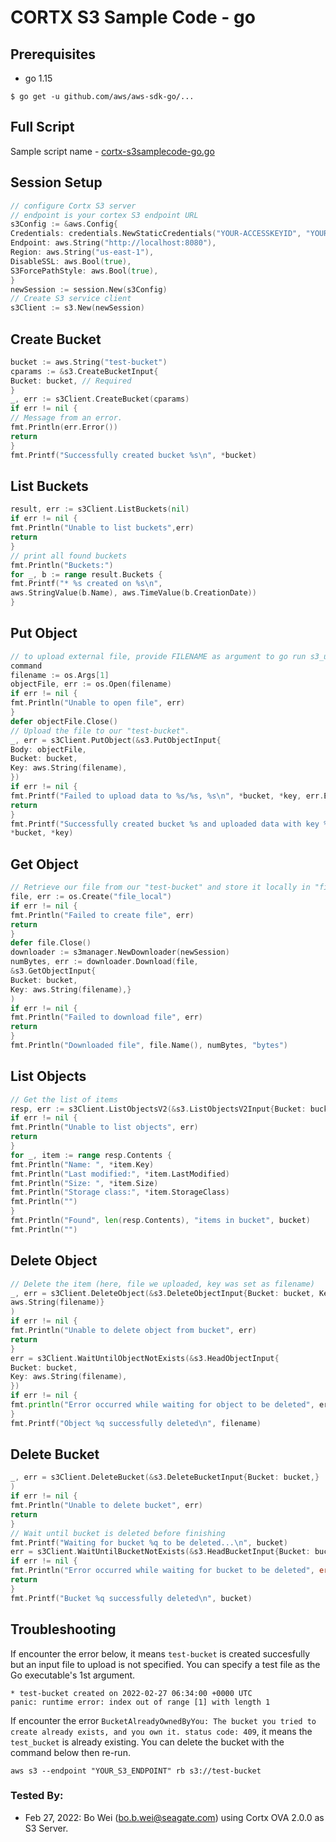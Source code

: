 CORTX S3 Sample Code - go
==============================

Prerequisites
---------------------
* go 1.15
```
$ go get -u github.com/aws/aws-sdk-go/...
```

Full Script
---------------------
Sample script name - [cortx-s3samplecode-go.go](cortx-s3samplecode-go.go)

Session  Setup
---------------------
```go
// configure Cortx S3 server
// endpoint is your cortex S3 endpoint URL
s3Config := &aws.Config{
Credentials: credentials.NewStaticCredentials("YOUR-ACCESSKEYID", "YOUR-SECRETACCESSKEY", ""),
Endpoint: aws.String("http://localhost:8080"),
Region: aws.String("us-east-1"),
DisableSSL: aws.Bool(true),
S3ForcePathStyle: aws.Bool(true),
}
newSession := session.New(s3Config)
// Create S3 service client
s3Client := s3.New(newSession)
```

Create Bucket
---------------------
```go
bucket := aws.String("test-bucket")
cparams := &s3.CreateBucketInput{
Bucket: bucket, // Required
}
_, err := s3Client.CreateBucket(cparams)
if err != nil {
// Message from an error.
fmt.Println(err.Error())
return
}
fmt.Printf("Successfully created bucket %s\n", *bucket)
```

List Buckets
---------------------
```go
result, err := s3Client.ListBuckets(nil)
if err != nil {
fmt.Println("Unable to list buckets",err)
return
}
// print all found buckets
fmt.Println("Buckets:")
for _, b := range result.Buckets {
fmt.Printf("* %s created on %s\n",
aws.StringValue(b.Name), aws.TimeValue(b.CreationDate))
}
```

Put Object
---------------------
```go
// to upload external file, provide FILENAME as argument to go run s3_utility.go
command
filename := os.Args[1]
objectFile, err := os.Open(filename)
if err != nil {
fmt.Println("Unable to open file", err)
}
defer objectFile.Close()
// Upload the file to our "test-bucket".
_, err = s3Client.PutObject(&s3.PutObjectInput{
Body: objectFile,
Bucket: bucket,
Key: aws.String(filename),
})
if err != nil {
fmt.Printf("Failed to upload data to %s/%s, %s\n", *bucket, *key, err.Error())
return
}
fmt.Printf("Successfully created bucket %s and uploaded data with key %s\n",
*bucket, *key)
```

Get Object
---------------------
```go
// Retrieve our file from our "test-bucket" and store it locally in "file_local"
file, err := os.Create("file_local")
if err != nil {
fmt.Println("Failed to create file", err)
return
}
defer file.Close()
downloader := s3manager.NewDownloader(newSession)
numBytes, err := downloader.Download(file,
&s3.GetObjectInput{
Bucket: bucket,
Key: aws.String(filename),}
)
if err != nil {
fmt.Println("Failed to download file", err)
return
}
fmt.Println("Downloaded file", file.Name(), numBytes, "bytes")
```

List Objects
---------------------
```go
// Get the list of items
resp, err := s3Client.ListObjectsV2(&s3.ListObjectsV2Input{Bucket: bucket})
if err != nil {
fmt.Println("Unable to list objects", err)
return
}
for _, item := range resp.Contents {
fmt.Println("Name: ", *item.Key)
fmt.Println("Last modified:", *item.LastModified)
fmt.Println("Size: ", *item.Size)
fmt.Println("Storage class:", *item.StorageClass)
fmt.Println("")
}
fmt.Println("Found", len(resp.Contents), "items in bucket", bucket)
fmt.Println("")
```

Delete Object
---------------------
```go
// Delete the item (here, file we uploaded, key was set as filename)
_, err = s3Client.DeleteObject(&s3.DeleteObjectInput{Bucket: bucket, Key:
aws.String(filename)}
)
if err != nil {
fmt.Println("Unable to delete object from bucket", err)
return
}
err = s3Client.WaitUntilObjectNotExists(&s3.HeadObjectInput{
Bucket: bucket,
Key: aws.String(filename),
})
if err != nil {
fmt.println("Error occurred while waiting for object to be deleted", err)
}
fmt.Printf("Object %q successfully deleted\n", filename)
```

Delete Bucket
---------------------
```go
_, err = s3Client.DeleteBucket(&s3.DeleteBucketInput{Bucket: bucket,}
)
if err != nil {
fmt.Println("Unable to delete bucket", err)
return
}
// Wait until bucket is deleted before finishing
fmt.Printf("Waiting for bucket %q to be deleted...\n", bucket)
err = s3Client.WaitUntilBucketNotExists(&s3.HeadBucketInput{Bucket: bucket,})
if err != nil {
fmt.Println("Error occurred while waiting for bucket to be deleted", error)
return
}
fmt.Printf("Bucket %q successfully deleted\n", bucket)
```
Troubleshooting
---------------------
If encounter the error below, it means `test-bucket` is created succesfully but an input file to upload is not specified. You can specify a test file as the Go executable's 1st argument.
```
* test-bucket created on 2022-02-27 06:34:00 +0000 UTC
panic: runtime error: index out of range [1] with length 1
```

If encounter the error `BucketAlreadyOwnedByYou: The bucket you tried to create already exists, and you own it. status code: 409`, it means the `test_bucket` is already existing. You can delete the bucket with the command below then re-run.
```
aws s3 --endpoint "YOUR_S3_ENDPOINT" rb s3://test-bucket
```

### Tested By:
* Feb 27, 2022: Bo Wei (bo.b.wei@seagate.com) using Cortx OVA 2.0.0 as S3 Server.

